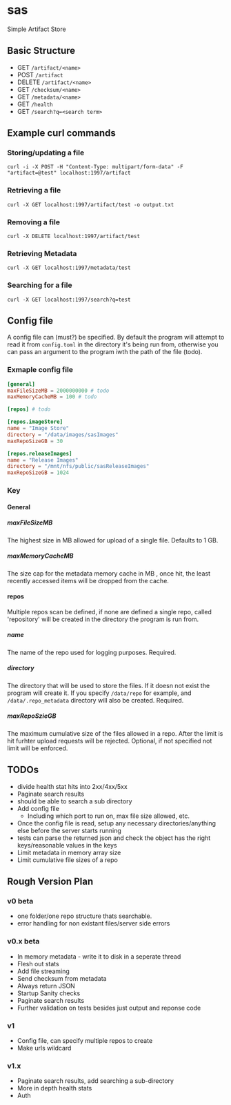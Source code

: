 # sas
Simple Artifact Store

## Basic Structure
- GET `/artifact/<name>`
- POST `/artifact`
- DELETE `/artifact/<name>`
- GET `/checksum/<name>`
- GET `/metadata/<name>`
- GET `/health`
- GET `/search?q=<search term>`

## Example curl commands

### Storing/updating a file
`curl -i -X POST -H "Content-Type: multipart/form-data" -F "artifact=@test" localhost:1997/artifact`

### Retrieving a file
`curl -X GET localhost:1997/artifact/test -o output.txt`

### Removing a file
`curl -X DELETE localhost:1997/artifact/test`

### Retrieving Metadata
`curl -X GET localhost:1997/metadata/test`

### Searching for a file 
`curl -X GET localhost:1997/search?q=test`

## Config file
A config file can (must?) be specified. By default the program will attempt to read it from `config.toml` in the directory it's being run from, otherwise you can pass an argument to the program iwth the path of the file (todo).

### Exmaple config file
```toml
[general]
maxFileSizeMB = 2000000000 # todo
maxMemoryCacheMB = 100 # todo

[repos] # todo

[repos.imageStore]
name = "Image Store"
directory = "/data/images/sasImages"
maxRepoSizeGB = 30

[repos.releaseImages]
name = "Release Images"
directory = "/mnt/nfs/public/sasReleaseImages"
maxRepoSizeGB = 1024
```

### Key

#### General

##### maxFileSizeMB
The highest size in MB allowed for upload of a single file. Defaults to 1 GB.

##### maxMemoryCacheMB
The size cap for the metadata memory cache in MB , once hit, the least recently accessed items will be dropped from the cache.

#### repos
Multiple repos scan be defined, if none are defined a single repo, called 'repository' will be created in the directory the program is run from.

##### name
The name of the repo used for logging purposes. Required.

##### directory
The directory that will be used to store the files. If it doesn not exist the program will create it. If you specify `/data/repo` for example, and `/data/.repo_metadata` directory will also be created. Required.

##### maxRepoSzieGB
The maximum cumulative size of the files allowed in a repo. After the limit is hit furhter upload requests will be rejected. Optional, if not specified not limit will be enforced.


## TODOs
- divide health stat hits into 2xx/4xx/5xx
- Paginate search results
- should be able to search a sub directory
- Add config file
    - Including which port to run on, max file size allowed, etc.
- Once the config file is read, setup any necessary directories/anything else before the server starts running
- tests can parse the returned json and check the object has the right keys/reasonable values in the keys
- Limit metadata in memory array size
- Limit cumulative file sizes of a repo

## Rough Version Plan
### v0 beta
- one folder/one repo structure thats searchable.
- error handling for non existant files/server side errors

### v0.x beta
- In memory metadata - write it to disk in a seperate thread
- Flesh out stats
- Add file streaming
- Send checksum from metadata
- Always return JSON
- Startup Sanity checks
- Paginate search results
- Further validation on tests besides just output and reponse code

### v1
- Config file, can specify multiple repos to create 
- Make urls wildcard

### v1.x
- Paginate search results, add searching a sub-directory
- More in depth health stats
- Auth
